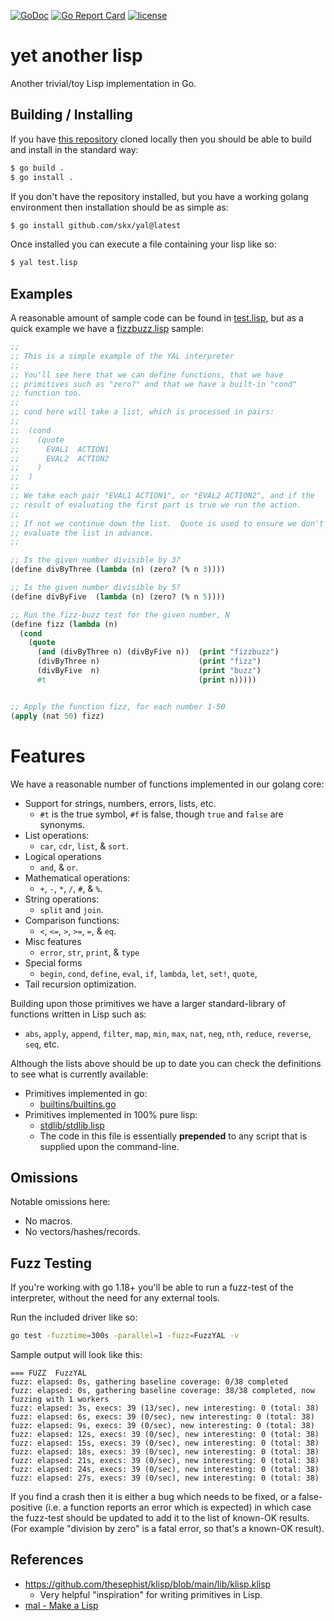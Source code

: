 [![GoDoc](https://img.shields.io/static/v1?label=godoc&message=reference&color=blue)](https://pkg.go.dev/github.com/skx/yal)
[![Go Report Card](https://goreportcard.com/badge/github.com/skx/yal)](https://goreportcard.com/report/github.com/skx/yal)
[![license](https://img.shields.io/github/license/skx/yal.svg)](https://github.com/skx/yal/blob/master/LICENSE)

# yet another lisp

Another trivial/toy Lisp implementation in Go.



## Building / Installing

If you have [this repository](https://github.com/skx/yal) cloned locally then
you should be able to build and install in the standard way:

```sh
$ go build .
$ go install .
```

If you don't have the repository installed, but you have a working golang environment then installation should be as simple as:

```sh
$ go install github.com/skx/yal@latest
```

Once installed you can execute a file containing your lisp like so:

```sh
$ yal test.lisp
```



## Examples

A reasonable amount of sample code can be found in [test.lisp](test.lisp), but as a quick example we have a [fizzbuzz.lisp](fizzbuzz.lisp) sample:

```lisp
;;
;; This is a simple example of the YAL interpreter
;;
;; You'll see here that we can define functions, that we have
;; primitives such as "zero?" and that we have a built-in "cond"
;; function too.
;;
;; cond here will take a list, which is processed in pairs:
;;
;;  (cond
;;    (quote
;;      EVAL1  ACTION1
;;      EVAL2  ACTION2
;;    )
;;  )
;;
;; We take each pair "EVAL1 ACTION1", or "EVAL2 ACTION2", and if the
;; result of evaluating the first part is true we run the action.
;;
;; If not we continue down the list.  Quote is used to ensure we don't
;; evaluate the list in advance.
;;

;; Is the given number divisible by 3?
(define divByThree (lambda (n) (zero? (% n 3))))

;; Is the given number divisible by 5?
(define divByFive  (lambda (n) (zero? (% n 5))))

;; Run the fizz-buzz test for the given number, N
(define fizz (lambda (n)
  (cond
    (quote
      (and (divByThree n) (divByFive n))  (print "fizzbuzz")
      (divByThree n)                      (print "fizz")
      (divByFive  n)                      (print "buzz")
      #t                                  (print n)))))


;; Apply the function fizz, for each number 1-50
(apply (nat 50) fizz)
```



# Features

We have a reasonable number of functions implemented in our golang core:

* Support for strings, numbers, errors, lists, etc.
  * `#t` is the true symbol, `#f` is false, though `true` and `false` are synonyms.
* List operations:
  * `car`, `cdr`, `list`, & `sort`.
* Logical operations
  * `and`, & `or`.
* Mathematical operations:
  * `+`, `-`, `*`, `/`, `#`, & `%`.
* String operations:
  * `split` and `join`.
* Comparison functions:
  * `<`, `<=`, `>`, `>=`, `=`, & `eq`.
* Misc features
  * `error`, `str`, `print`, & `type`
* Special forms
  * `begin`, `cond`, `define`, `eval`, `if`, `lambda`, `let`,  `set!`, `quote`,
* Tail recursion optimization.

Building upon those primitives we have a larger standard-library of functions written in Lisp such as:

* `abs`, `apply`, `append`, `filter`, `map`, `min`, `max`, `nat`, `neg`, `nth`, `reduce`, `reverse`, `seq`, etc.

Although the lists above should be up to date you can check the definitions to see what is currently available:

* Primitives implemented in go:
  * [builtins/builtins.go](builtins/builtins.go)
* Primitives implemented in 100% pure lisp:
  * [stdlib/stdlib.lisp](stdlib/stdlib.lisp)
  * The code in this file is essentially **prepended** to any script that is supplied upon the command-line.



## Omissions

Notable omissions here:

* No macros.
* No vectors/hashes/records.


## Fuzz Testing

If you're working with go 1.18+ you'll be able to run a fuzz-test of the interpreter, without the need for any external tools.

Run the included driver like so:

```sh
go test -fuzztime=300s -parallel=1 -fuzz=FuzzYAL -v
```

Sample output will look like this:

```
=== FUZZ  FuzzYAL
fuzz: elapsed: 0s, gathering baseline coverage: 0/38 completed
fuzz: elapsed: 0s, gathering baseline coverage: 38/38 completed, now fuzzing with 1 workers
fuzz: elapsed: 3s, execs: 39 (13/sec), new interesting: 0 (total: 38)
fuzz: elapsed: 6s, execs: 39 (0/sec), new interesting: 0 (total: 38)
fuzz: elapsed: 9s, execs: 39 (0/sec), new interesting: 0 (total: 38)
fuzz: elapsed: 12s, execs: 39 (0/sec), new interesting: 0 (total: 38)
fuzz: elapsed: 15s, execs: 39 (0/sec), new interesting: 0 (total: 38)
fuzz: elapsed: 18s, execs: 39 (0/sec), new interesting: 0 (total: 38)
fuzz: elapsed: 21s, execs: 39 (0/sec), new interesting: 0 (total: 38)
fuzz: elapsed: 24s, execs: 39 (0/sec), new interesting: 0 (total: 38)
fuzz: elapsed: 27s, execs: 39 (0/sec), new interesting: 0 (total: 38)
```

If you find a crash then it is either a bug which needs to be fixed, or a false-positive (i.e. a function reports an error which is expected) in which case the fuzz-test should be updated to add it to the list of known-OK results.  (For example "division by zero" is a fatal error, so that's a known-OK result).




## References

* https://github.com/thesephist/klisp/blob/main/lib/klisp.klisp
  * Very helpful "inspiration" for writing primitives in Lisp.
* [mal - Make a Lisp](https://github.com/kanaka/mal/)
